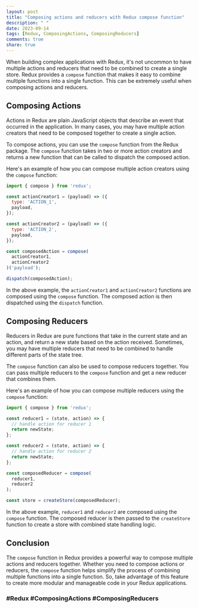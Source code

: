```yaml
---
layout: post
title: "Composing actions and reducers with Redux compose function"
description: " "
date: 2023-09-14
tags: [Redux, ComposingActions, ComposingReducers]
comments: true
share: true
---
```


When building complex applications with Redux, it's not uncommon to have multiple actions and reducers that need to be combined to create a single store. Redux provides a `compose` function that makes it easy to combine multiple functions into a single function. This can be extremely useful when composing actions and reducers.

## Composing Actions

Actions in Redux are plain JavaScript objects that describe an event that occurred in the application. In many cases, you may have multiple action creators that need to be composed together to create a single action.

To compose actions, you can use the `compose` function from the Redux package. The `compose` function takes in two or more action creators and returns a new function that can be called to dispatch the composed action.

Here's an example of how you can compose multiple action creators using the `compose` function:

```javascript
import { compose } from 'redux';

const actionCreator1 = (payload) => ({
  type: 'ACTION_1',
  payload,
});

const actionCreator2 = (payload) => ({
  type: 'ACTION_2',
  payload,
});

const composedAction = compose(
  actionCreator1,
  actionCreator2
)('payload');

dispatch(composedAction);
```

In the above example, the `actionCreator1` and `actionCreator2` functions are composed using the `compose` function. The composed action is then dispatched using the `dispatch` function.

## Composing Reducers

Reducers in Redux are pure functions that take in the current state and an action, and return a new state based on the action received. Sometimes, you may have multiple reducers that need to be combined to handle different parts of the state tree.

The `compose` function can also be used to compose reducers together. You can pass multiple reducers to the `compose` function and get a new reducer that combines them.

Here's an example of how you can compose multiple reducers using the `compose` function:

```javascript
import { compose } from 'redux';

const reducer1 = (state, action) => {
  // handle action for reducer 1
  return newState;
};

const reducer2 = (state, action) => {
  // handle action for reducer 2
  return newState;
};

const composedReducer = compose(
  reducer1,
  reducer2
);

const store = createStore(composedReducer);
```

In the above example, `reducer1` and `reducer2` are composed using the `compose` function. The composed reducer is then passed to the `createStore` function to create a store with combined state handling logic.

## Conclusion

The `compose` function in Redux provides a powerful way to compose multiple actions and reducers together. Whether you need to compose actions or reducers, the `compose` function helps simplify the process of combining multiple functions into a single function. So, take advantage of this feature to create more modular and manageable code in your Redux applications.

### #Redux #ComposingActions #ComposingReducers